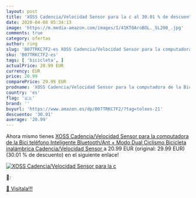 ```yaml
---
layout: post
title: 'XOSS Cadencia/Velocidad Sensor para la c al 30.01 % de descuento'
date: 2020-04-08 05:34:13
image: 'https://m.media-amazon.com/images/I/41KTOAroBOL._SL200_.jpg'
comments: true
category: ofertas
author: ring
slug: 'B07TRKC7F2-es XOSS Cadencia/Velocidad Sensor para la computadora de la...'
sku: 'B07TRKC7F2-es'
tags: [ 'bicicleta', ]
actualPrice: 20.99 EUR
currency: EUR
price: 20.99
comparePrice: 29.99 EUR
prodname: 'XOSS Cadencia/Velocidad Sensor para la computadora de la Bici teléfono Inteligente Bluetooth/Ant + Modo Dual Ciclismo Bicicleta inalámbrica  Cadencia/Velocidad Sensor '
country: 'es'
flag: '🇪🇸'
brand: ''
buyurl: 'https://www.amazon.es/dp/B07TRKC7F2/?tag=tolees-21'
descuento: '30.01'
average: '20.99'
---
```


Ahora mismo tienes [XOSS Cadencia/Velocidad Sensor para la computadora de la Bici teléfono Inteligente Bluetooth/Ant + Modo Dual Ciclismo Bicicleta inalámbrica  Cadencia/Velocidad Sensor ](https://www.amazon.es/dp/B07TRKC7F2/?tag=tolees-21) a 20.99 EUR (original: 29.99 EUR) (30.01 %  de descuento) en el siguiente enlace!

[![XOSS Cadencia/Velocidad Sensor para la c](https://m.media-amazon.com/images/I/41KTOAroBOL._SL200_.jpg)](https://www.amazon.es/dp/B07TRKC7F2/?tag=tolees-21)

🔎:


[🛒 Visítala!!!](https://www.amazon.es/dp/B07TRKC7F2/?tag=tolees-21)
